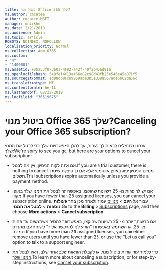 ```yaml
---
title: ביטול מנוי Office 365 שלך?
ms.author: cmcatee
author: cmcatee-MSFT
manager: mnirkhe
ms.date: 2/21/2018
ms.audience: Admin
ms.topic: article
ROBOTS: NOINDEX, NOFOLLOW
localization_priority: Normal
ms.collection: Adm_O365
ms.custom:
- "4"
- "1400001"
ms.assetid: e0ba53f0-3b0a-4082-a42f-40f2b45ad91a
ms.openlocfilehash: 548fef4d13a466e82c98d40fb25e546e45a871f5
ms.sourcegitcommit: 1d98db8acb9959aba3b5e308a567ade6b62da56c
ms.translationtype: MT
ms.contentlocale: he-IL
ms.lasthandoff: 08/22/2019
ms.locfileid: "36519675"
---
```

# <a name="canceling-your-office-365-subscription"></a><span data-ttu-id="16c0c-102">ביטול מנוי Office 365 שלך?</span><span class="sxs-lookup"><span data-stu-id="16c0c-102">Canceling your Office 365 subscription?</span></span>

<span data-ttu-id="16c0c-103">אנחנו מתנצלים לראות לך לעבור, אך להלן האפשרויות שלך כדי לבטל את המנוי שלך:</span><span class="sxs-lookup"><span data-stu-id="16c0c-103">We're sorry to see you go, but here are your options to cancel your subscription:</span></span>
  
- <span data-ttu-id="16c0c-104">אם אתה לקוח הניסיון, אין מה לבטל.</span><span class="sxs-lookup"><span data-stu-id="16c0c-104">If you are a trial customer, there is nothing to cancel.</span></span> <span data-ttu-id="16c0c-105">מנויים הניסיון יפוג באופן אוטומטי אלא אם כן סיפקת שיטת תשלום.</span><span class="sxs-lookup"><span data-stu-id="16c0c-105">Trial subscriptions expire automatically unless you provide a payment method.</span></span>

- <span data-ttu-id="16c0c-106">אם יש לך פחות מ- 25 רשיונות שהוקצו, באפשרותך לבטל את המנוי שלך באופן מקוון.</span><span class="sxs-lookup"><span data-stu-id="16c0c-106">If you have fewer than 25 assigned licenses, you can cancel your subscription online.</span></span> <span data-ttu-id="16c0c-107">עבור אל **חיוב** \> [מנויים](https://go.microsoft.com/fwlink/p/?linkid=842054) עמוד ולאחר מכן בחר **פעולות נוספות** \> **לבטל את המנוי**.</span><span class="sxs-lookup"><span data-stu-id="16c0c-107">Go to the **Billing** \> [Subscriptions](https://go.microsoft.com/fwlink/p/?linkid=842054) page, and then choose **More actions** \> **Cancel subscription**.</span></span>

- <span data-ttu-id="16c0c-108">אם ברשותך יותר מ- 25 רשיונות שהוקצו, באפשרותך להסיר משתמשים עד פחות מ- 25, או השתמש באפשרות "הודע לנו להתקשר אליך" לשוחח עם מהנדס תמיכה.</span><span class="sxs-lookup"><span data-stu-id="16c0c-108">If you have more than 25 assigned licenses, you can either remove users until you have fewer than 25, or use the "Let us call you" option to talk to a support engineer.</span></span>

- <span data-ttu-id="16c0c-109">כדי ללמוד עוד אודות ביטול מנוי, או לקבלת הוראות שלב אחר שלב, ראה [לבטל את המנוי שלך](https://docs.microsoft.com/office365/admin/subscriptions-and-billing/cancel-your-subscription).</span><span class="sxs-lookup"><span data-stu-id="16c0c-109">To learn more about canceling a subscription, or for step-by-step instructions, see [Cancel your subscription](https://docs.microsoft.com/office365/admin/subscriptions-and-billing/cancel-your-subscription).</span></span>